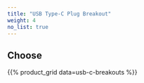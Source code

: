 ```yaml
---
title: "USB Type-C Plug Breakout"
weight: 4
no_list: true
---
```


## Choose


{{% product_grid data=usb-c-breakouts %}}
